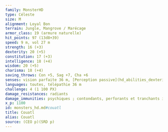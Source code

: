 ```yaml
---
family: MonsterHD
type: Céleste
size: M
alignment: Loyal Bon
terrain: Jungle, Mangrove / Marécage
armor_class: 19 (armure naturelle)
hit_points: 97 (13d8+39)
speed: 9 m, vol 27 m
strength: 16 (+3)
dexterity: 20 (+5)
constitution: 17 (+3)
intelligence: 18 (+4)
wisdom: 20 (+5)
charisma: 18 (+4)
saving_throws: Con +5, Sag +7, Cha +6
senses: vision parfaite 36 m, [Perception passive](hd_abilities_dexterity_perception_passive.md) 15
languages: toutes, télépathie 36 m
challenge: 4 (1 100 PX)
damage_resistances: radiants
damage_immunities: psychiques ; contondants, perforants et tranchants infligés par des attaques non-magiques
x_p: 1100
id: monsters_hd.md#couatl
title: Couatl
alias: Couatl
source: (CEO p)(SRD p)
---
```


